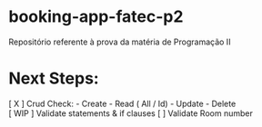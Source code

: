 # booking-app-fatec-p2
Repositório referente à prova da matéria de Programação II 

# Next Steps:
[ X ] Crud Check:
    - Create
    - Read ( All / Id)
    - Update
    - Delete
<br>
[ WIP ] Validate statements & if clauses
[ ] Validate Room number 
